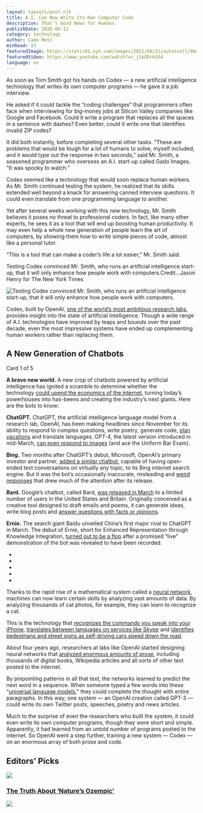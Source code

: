 ```yaml
---
layout: layouts/post.njk
title: A.I. Can Now Write Its Own Computer Code
description: That’s Good News for Humans.
publishDate: 2020-06-12
category: technology
author: Cade Metz
minRead: 13
featuredImage: https://static01.nyt.com/images/2021/08/31/autossell/00codex-video1/00codex-video1-superJumbo.jpg
featuredVideo: https://www.youtube.com/watch?v=_j1eODrkGS4
language: en
---
```


<!-- @format -->

<!--StartFragment-->

As soon as Tom Smith got his hands on Codex — a new artificial intelligence technology that writes its own computer programs — he gave it a job interview.

He asked if it could tackle the “coding challenges” that programmers often face when interviewing for big-money jobs at Silicon Valley companies like Google and Facebook. Could it write a program that replaces all the spaces in a sentence with dashes? Even better, could it write one that identifies invalid ZIP codes?

It did both instantly, before completing several other tasks. “These are problems that would be tough for a lot of humans to solve, myself included, and it would type out the response in two seconds,” said Mr. Smith, a seasoned programmer who oversees an A.I. start-up called Gado Images. “It was spooky to watch.”

Codex seemed like a technology that would soon replace human workers. As Mr. Smith continued testing the system, he realized that its skills extended well beyond a knack for answering canned interview questions. It could even translate from one programming language to another.

Yet after several weeks working with this new technology, Mr. Smith believes it poses no threat to professional coders. In fact, like many other experts, he sees it as a tool that will end up boosting human productivity. It may even help a whole new generation of people learn the art of computers, by showing them how to write simple pieces of code, almost like a personal tutor.

“This is a tool that can make a coder’s life a lot easier,” Mr. Smith said.

Testing Codex convinced Mr. Smith, who runs an artificial intelligence start-up, that it will only enhance how people work with computers.Credit...Jason Henry for The New York Times

![Testing Codex convinced Mr. Smith, who runs an artificial intelligence start-up, that it will only enhance how people work with computers.](https://static01.nyt.com/images/2021/08/31/business/00codex/00codex-articleLarge.jpg?quality=75&auto=webp&disable=upscale)

Codex, built by OpenAI, [one of the world’s most ambitious research labs](https://www.nytimes.com/2019/07/22/technology/open-ai-microsoft.html), provides insight into the state of artificial intelligence. Though a wide range of A.I. technologies have improved by leaps and bounds over the past decade, even the most impressive systems have ended up complementing human workers rather than replacing them.

## A New Generation of Chatbots

Card 1 of 5

**A brave new world.** A new crop of chatbots powered by artificial intelligence has ignited a scramble to determine whether the technology [could upend the economics of the internet](https://www.nytimes.com/2023/03/08/technology/chatbots-disrupt-internet-industry.html?action=click&pgtype=Article&state=default&module=styln-artificial-intelligence&variant=show&region=MAIN_CONTENT_1&block=storyline_levelup_swipe_recirc), turning today’s powerhouses into has-beens and creating the industry’s next giants. Here are the bots to know:

**ChatGPT.** ChatGPT, the artificial intelligence language model from a research lab, OpenAI, has been making headlines since November for its ability to respond to complex questions, write poetry, generate code, [plan vacations](https://www.nytimes.com/2023/03/16/travel/chatgpt-artificial-intelligence-travel-vacation.html?action=click&pgtype=Article&state=default&module=styln-artificial-intelligence&variant=show&region=MAIN_CONTENT_1&block=storyline_levelup_swipe_recirc) and translate languages. GPT-4, the latest version introduced in mid-March, [can even respond to images](https://www.nytimes.com/2023/03/14/technology/openai-new-gpt4.html?action=click&pgtype=Article&state=default&module=styln-artificial-intelligence&variant=show&region=MAIN_CONTENT_1&block=storyline_levelup_swipe_recirc) (and ace the Uniform Bar Exam).

**Bing.** Two months after ChatGPT’s debut, Microsoft, OpenAI’s primary investor and partner, [added a similar chatbot](https://www.nytimes.com/2023/02/07/technology/microsoft-ai-chatgpt-bing.html?action=click&pgtype=Article&state=default&module=styln-artificial-intelligence&variant=show&region=MAIN_CONTENT_1&block=storyline_levelup_swipe_recirc), capable of having open-ended text conversations on virtually any topic, to its Bing internet search engine. But it was the bot’s occasionally inaccurate, misleading and [weird responses](https://www.nytimes.com/2023/02/16/technology/bing-chatbot-microsoft-chatgpt.html?action=click&pgtype=Article&state=default&module=styln-artificial-intelligence&variant=show&region=MAIN_CONTENT_1&block=storyline_levelup_swipe_recirc) that drew much of the attention after its release.

**Bard.** Google’s chatbot, called Bard, [was released in March](https://www.nytimes.com/2023/03/21/technology/google-bard-chatbot.html?action=click&pgtype=Article&state=default&module=styln-artificial-intelligence&variant=show&region=MAIN_CONTENT_1&block=storyline_levelup_swipe_recirc) to a limited number of users in the United States and Britain. Originally conceived as a creative tool designed to draft emails and poems, it can generate ideas, write blog posts and [answer questions with facts or opinions](https://www.nytimes.com/2023/03/21/technology/google-bard-guide-test.html?action=click&pgtype=Article&state=default&module=styln-artificial-intelligence&variant=show&region=MAIN_CONTENT_1&block=storyline_levelup_swipe_recirc).

**Ernie.** The search giant Baidu unveiled China’s first major rival to ChatGPT in March. The debut of Ernie, short for Enhanced Representation through Knowledge Integration, [turned out to be a flop](https://www.nytimes.com/2023/03/16/world/asia/china-baidu-chatgpt-ernie.html?action=click&pgtype=Article&state=default&module=styln-artificial-intelligence&variant=show&region=MAIN_CONTENT_1&block=storyline_levelup_swipe_recirc) after a promised “live” demonstration of the bot was revealed to have been recorded.

-
-
-
-
-

Thanks to the rapid rise of a mathematical system called a [neural network](https://www.nytimes.com/2018/03/06/technology/google-artificial-intelligence.html), machines can now learn certain skills by analyzing vast amounts of data. By analyzing thousands of cat photos, for example, they can learn to recognize a cat.

This is the technology that [recognizes the commands you speak into your iPhone](https://www.nytimes.com/interactive/2018/08/17/technology/alexa-siri-conversation.html), [translates between languages on services like Skype](https://www.nytimes.com/2016/12/14/magazine/the-great-ai-awakening.html) and [identifies pedestrians and street signs as self-driving cars speed down the road](https://www.nytimes.com/2021/08/20/technology/tesla-full-self-driving-fsd.html).

About four years ago, researchers at labs like OpenAI started designing neural networks that [analyzed enormous amounts of prose](https://www.nytimes.com/2018/11/18/technology/artificial-intelligence-language.html), including thousands of digital books, Wikipedia articles and all sorts of other text posted to the internet.

By pinpointing patterns in all that text, the networks learned to predict the next word in a sequence. When someone typed a few words into these “[universal language models](https://www.nytimes.com/2020/11/24/science/artificial-intelligence-ai-gpt3.html),” they could complete the thought with entire paragraphs. In this way, one system — an OpenAI creation called GPT-3 — could write its own Twitter posts, speeches, poetry and news articles.

Much to the surprise of even the researchers who built the system, it could even write its own computer programs, though they were short and simple. Apparently, it had learned from an untold number of programs posted to the internet. So OpenAI went a step further, training a new system — Codex — on an enormous array of both prose and code.

## Editors’ Picks

[![](https://static01.nyt.com/images/2023/05/31/well/WELL-BERBERINE1/WELL-BERBERINE1-square640.jpg?quality=75&auto=webp&disable=upscale&width=350)](https://www.nytimes.com/2023/06/07/well/eat/berberine-weight-loss-ozempic.html?action=click&algo=identity&block=editors_picks_recirc&fellback=false&imp_id=249981849&impression_id=c6ad44d0-0928-11ee-980a-d1925c48d9e1&index=0&pgtype=Article&pool=editors-picks-ls&region=ccolumn&req_id=921361975&surface=home-featured&variant=holdout_home-featured-c)

### [The Truth About ‘Nature’s Ozempic’](https://www.nytimes.com/2023/06/07/well/eat/berberine-weight-loss-ozempic.html?action=click&algo=identity&block=editors_picks_recirc&fellback=false&imp_id=249981849&impression_id=c6ad44d0-0928-11ee-980a-d1925c48d9e1&index=0&pgtype=Article&pool=editors-picks-ls&region=ccolumn&req_id=921361975&surface=home-featured&variant=holdout_home-featured-c)

[![](https://static01.nyt.com/images/2023/06/08/multimedia/8well-gratitude/8well-gratitude-square640.jpg?quality=75&auto=webp&disable=upscale&width=350)](https://www.nytimes.com/2023/06/08/well/mind/gratitude-health-benefits.html?action=click&algo=identity&block=editors_picks_recirc&fellback=false&imp_id=464007482&impression_id=c6ad44d1-0928-11ee-980a-d1925c48d9e1&index=1&pgtype=Article&pool=editors-picks-ls&region=ccolumn&req_id=921361975&surface=home-featured&variant=holdout_home-featured-c)
